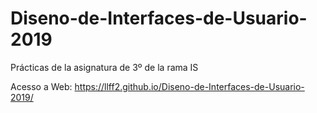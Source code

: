 # Diseno-de-Interfaces-de-Usuario-2019
Prácticas de la asignatura de 3º de la rama IS

Acesso a Web:  https://llff2.github.io/Diseno-de-Interfaces-de-Usuario-2019/

